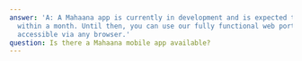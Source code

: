 ```yaml
---
answer: 'A: A Mahaana app is currently in development and is expected to be released
  within a month. Until then, you can use our fully functional web portal , https://portal.mahaana.com/,
  accessible via any browser.'
question: Is there a Mahaana mobile app available?
---
```

